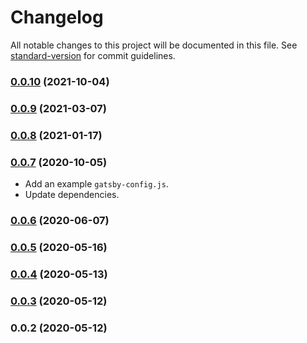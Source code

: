 # Changelog

All notable changes to this project will be documented in this file. See [standard-version](https://github.com/conventional-changelog/standard-version) for commit guidelines.

### [0.0.10](https://github.com/artchen/gatsby-plugin-azure-search/compare/v0.0.9...v0.0.10) (2021-10-04)

### [0.0.9](https://github.com/artchen/gatsby-plugin-azure-search/compare/v0.0.8...v0.0.9) (2021-03-07)

### [0.0.8](https://github.com/artchen/gatsby-plugin-azure-search/compare/v0.0.7...v0.0.8) (2021-01-17)

### [0.0.7](https://github.com/artchen/gatsby-plugin-azure-search/compare/v0.0.6...v0.0.7) (2020-10-05)

- Add an example `gatsby-config.js`.
- Update dependencies.

### [0.0.6](https://github.com/artchen/gatsby-plugin-azure-search/compare/v0.0.5...v0.0.6) (2020-06-07)

### [0.0.5](https://github.com/artchen/gatsby-plugin-azure-search/compare/v0.0.4...v0.0.5) (2020-05-16)

### [0.0.4](https://github.com/artchen/gatsby-plugin-azure-search/compare/v0.0.3...v0.0.4) (2020-05-13)

### [0.0.3](https://github.com/artchen/gatsby-plugin-azure-search/compare/v0.0.2...v0.0.3) (2020-05-12)

### 0.0.2 (2020-05-12)

